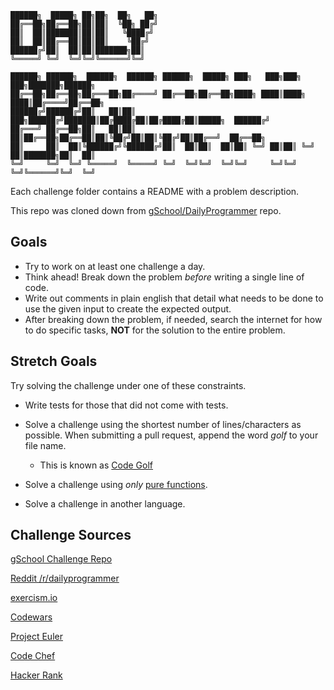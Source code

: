 ```
██████╗  █████╗ ██╗██╗  ██╗   ██╗                                                       
██╔══██╗██╔══██╗██║██║  ╚██╗ ██╔╝                                                       
██║  ██║███████║██║██║   ╚████╔╝                                                        
██║  ██║██╔══██║██║██║    ╚██╔╝                                                         
██████╔╝██║  ██║██║███████╗██║                                                          
╚═════╝ ╚═╝  ╚═╝╚═╝╚══════╝╚═╝                                                          

██████╗ ██████╗  ██████╗  ██████╗ ██████╗  █████╗ ███╗   ███╗███╗   ███╗███████╗██████╗
██╔══██╗██╔══██╗██╔═══██╗██╔════╝ ██╔══██╗██╔══██╗████╗ ████║████╗ ████║██╔════╝██╔══██╗
██████╔╝██████╔╝██║   ██║██║  ███╗██████╔╝███████║██╔████╔██║██╔████╔██║█████╗  ██████╔╝
██╔═══╝ ██╔══██╗██║   ██║██║   ██║██╔══██╗██╔══██║██║╚██╔╝██║██║╚██╔╝██║██╔══╝  ██╔══██╗
██║     ██║  ██║╚██████╔╝╚██████╔╝██║  ██║██║  ██║██║ ╚═╝ ██║██║ ╚═╝ ██║███████╗██║  ██║
╚═╝     ╚═╝  ╚═╝ ╚═════╝  ╚═════╝ ╚═╝  ╚═╝╚═╝  ╚═╝╚═╝     ╚═╝╚═╝     ╚═╝╚══════╝╚═╝  ╚═╝
```

Each challenge folder contains a README with a problem description.

This repo was cloned down from [gSchool/DailyProgrammer](https://github.com/gSchool/DailyProgrammer) repo.

## Goals

 * Try to work on at least one challenge a day.
 * Think ahead! Break down the problem _before_ writing a single line of code.
 * Write out comments in plain english that detail what needs to be done to use the given input to create the expected output.
 * After breaking down the problem, if needed, search the internet for how to do specific tasks, __NOT__ for the solution to the entire problem.

## Stretch Goals

Try solving the challenge under one of these constraints.

* Write tests for those that did not come with tests.

* Solve a challenge using the shortest number of lines/characters as possible. When submitting a pull request, append the word _golf_ to your file name.
  * This is known as [Code Golf](https://en.wikipedia.org/wiki/Code_golf)

* Solve a challenge using _only_ [pure functions](https://en.wikipedia.org/wiki/Pure_function).

* Solve a challenge in another language.

## Challenge Sources

[gSchool Challenge Repo](https://github.com/gSchool/challenges/tree/master/Programming)

[Reddit /r/dailyprogrammer](https://www.reddit.com/r/dailyprogrammer/)

[exercism.io](http://exercism.io/languages/javascript)

[Codewars](http://www.codewars.com/)

[Project Euler](https://projecteuler.net/archives)

[Code Chef](https://www.codechef.com/problems/school/)

[Hacker Rank](https://www.hackerrank.com/domains)

